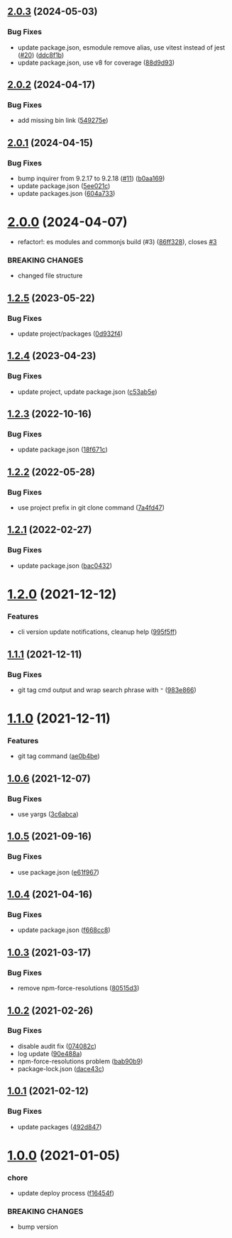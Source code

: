 ## [2.0.3](https://github.com/beecode-rs/msh-cli/compare/v2.0.2...v2.0.3) (2024-05-03)


### Bug Fixes

* update package.json, esmodule remove alias, use vitest instead of jest ([#20](https://github.com/beecode-rs/msh-cli/issues/20)) ([ddc8f1b](https://github.com/beecode-rs/msh-cli/commit/ddc8f1b1fcda0334a8972f5d86e2e3f3de8a9307))
* update package.json, use v8 for coverage ([88d9d93](https://github.com/beecode-rs/msh-cli/commit/88d9d93d803a2dbd27a2fc5f9fbda7ab45dbeae8))

## [2.0.2](https://github.com/beecode-rs/msh-cli/compare/v2.0.1...v2.0.2) (2024-04-17)


### Bug Fixes

* add missing bin link ([549275e](https://github.com/beecode-rs/msh-cli/commit/549275e6c8a927a96d7a3e2f37513764a0a6779a))

## [2.0.1](https://github.com/beecode-rs/msh-cli/compare/v2.0.0...v2.0.1) (2024-04-15)


### Bug Fixes

* bump inquirer from 9.2.17 to 9.2.18 ([#11](https://github.com/beecode-rs/msh-cli/issues/11)) ([b0aa169](https://github.com/beecode-rs/msh-cli/commit/b0aa1695d3c35f230bac1e4e38bd69b7e349d07e))
* update package.json ([5ee021c](https://github.com/beecode-rs/msh-cli/commit/5ee021c6f803bd1fce1163adf0bf489e832ec592))
* update packages.json ([604a733](https://github.com/beecode-rs/msh-cli/commit/604a733e29015e0eec28b8c4a565c2be72e57c39))

# [2.0.0](https://github.com/beecode-rs/msh-cli/compare/v1.2.5...v2.0.0) (2024-04-07)


* refactor!: es modules and commonjs build (#3) ([86ff328](https://github.com/beecode-rs/msh-cli/commit/86ff328a27d755d862d56485217124d56044190b)), closes [#3](https://github.com/beecode-rs/msh-cli/issues/3)


### BREAKING CHANGES

* changed file structure

## [1.2.5](https://github.com/beecode-rs/msh-cli/compare/v1.2.4...v1.2.5) (2023-05-22)


### Bug Fixes

* update project/packages ([0d932f4](https://github.com/beecode-rs/msh-cli/commit/0d932f47e84373c9183922a1f5d3eaa848e6de7a))

## [1.2.4](https://github.com/beecode-rs/msh-cli/compare/v1.2.3...v1.2.4) (2023-04-23)


### Bug Fixes

* update project, update package.json ([c53ab5e](https://github.com/beecode-rs/msh-cli/commit/c53ab5e753eed64e0811f30af93de23ab8b1227b))

## [1.2.3](https://github.com/beecode-rs/msh-cli/compare/v1.2.2...v1.2.3) (2022-10-16)


### Bug Fixes

* update package.json ([18f671c](https://github.com/beecode-rs/msh-cli/commit/18f671c6b51e015ed459e57d7d3a0d4bdf4989ce))

## [1.2.2](https://github.com/beecode-rs/msh-cli/compare/v1.2.1...v1.2.2) (2022-05-28)


### Bug Fixes

* use project prefix in git clone command ([7a4fd47](https://github.com/beecode-rs/msh-cli/commit/7a4fd47632e2986cfc399c52ce4cd37a7493cb35))

## [1.2.1](https://github.com/beecode-rs/msh-cli/compare/v1.2.0...v1.2.1) (2022-02-27)


### Bug Fixes

* update package.json ([bac0432](https://github.com/beecode-rs/msh-cli/commit/bac0432347e0984419f0d7fdb180610cd040bdcf))

# [1.2.0](https://github.com/beecode-rs/msh-cli/compare/v1.1.1...v1.2.0) (2021-12-12)


### Features

* cli version update notifications, cleanup help ([995f5ff](https://github.com/beecode-rs/msh-cli/commit/995f5ff49e375b240f460e30708b02746bb8ef3a))

## [1.1.1](https://github.com/beecode-rs/msh-cli/compare/v1.1.0...v1.1.1) (2021-12-11)


### Bug Fixes

* git tag cmd output and wrap search phrase with `"` ([983e866](https://github.com/beecode-rs/msh-cli/commit/983e8661fa6c25656f3991d75f2d8f04d18bc08d))

# [1.1.0](https://github.com/beecode-rs/msh-cli/compare/v1.0.6...v1.1.0) (2021-12-11)


### Features

* git tag command ([ae0b4be](https://github.com/beecode-rs/msh-cli/commit/ae0b4be67435f610121431582a42dcb5fd644efc))

## [1.0.6](https://github.com/beecode-rs/msh-cli/compare/v1.0.5...v1.0.6) (2021-12-07)


### Bug Fixes

* use yargs ([3c6abca](https://github.com/beecode-rs/msh-cli/commit/3c6abcaa4171813246b159ecbf321800dbfadade))

## [1.0.5](https://github.com/beecode-rs/msh-cli/compare/v1.0.4...v1.0.5) (2021-09-16)


### Bug Fixes

* use package.json ([e61f967](https://github.com/beecode-rs/msh-cli/commit/e61f9677f5f0f68d72bc1a80fe574cc8a8344088))

## [1.0.4](https://github.com/beecode-rs/msh-cli/compare/v1.0.3...v1.0.4) (2021-04-16)


### Bug Fixes

* update package.json ([f668cc8](https://github.com/beecode-rs/msh-cli/commit/f668cc84b0b441efe86441f0cfbec7736229ee09))

## [1.0.3](https://github.com/beecode-rs/msh-cli/compare/v1.0.2...v1.0.3) (2021-03-17)


### Bug Fixes

* remove npm-force-resolutions ([80515d3](https://github.com/beecode-rs/msh-cli/commit/80515d36b60b9fd750bc1dc01d5d2784beb3e1db))

## [1.0.2](https://github.com/beecode-rs/msh-cli/compare/v1.0.1...v1.0.2) (2021-02-26)


### Bug Fixes

* disable audit fix ([074082c](https://github.com/beecode-rs/msh-cli/commit/074082c41f1161df1b755d2faafb5344592269aa))
* log update ([90e488a](https://github.com/beecode-rs/msh-cli/commit/90e488a4c135b5d059bf3a24cae62637aeb1b5f0))
* npm-force-resolutions problem ([bab90b9](https://github.com/beecode-rs/msh-cli/commit/bab90b94973e51f9aaca1bbd273b3baa277afcfd))
* package-lock.json ([dace43c](https://github.com/beecode-rs/msh-cli/commit/dace43c0617ae0170f8a87de1d3cea6ce44a8626))

## [1.0.1](https://github.com/beecode-rs/msh-cli/compare/v1.0.0...v1.0.1) (2021-02-12)


### Bug Fixes

* update packages ([492d847](https://github.com/beecode-rs/msh-cli/commit/492d847d13419d25418598ef6c603e1ff12a880d))

# [1.0.0](https://github.com/beecode-rs/msh-cli/compare/v0.1.8...v1.0.0) (2021-01-05)


### chore

* update deploy process ([f16454f](https://github.com/beecode-rs/msh-cli/commit/f16454feb76485d0d22a06486aaae93df54de154))


### BREAKING CHANGES

* bump version
